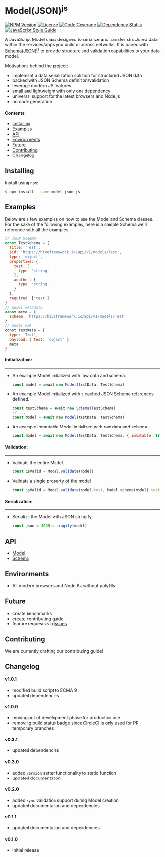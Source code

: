 # Model(JSON)<sup>js</sup>

[![NPM Version][npm-image]][npm-url]
[![License][license-image]][license-url]
[![Code Coverage][codecov-image]][codecov-url]
[![Dependency Status][depstat-image]][depstat-url]
[![JavaScript Style Guide][style-image]][style-url]

A JavaScript Model class designed to serialize and transfer structured data within the services/apps you build or across networks. It is paired with [Schema(JSON)<sup>js</sup>](https://fnalabs.github.io/schema-json-js/) to provide structure and validation capabilities to your data model.

Motivations behind the project:
- implement a data serialization solution for structured JSON data
- backed with JSON Schema definition/validation
- leverage modern JS features
- small and lightweight with only one dependency
- universal support for the latest browsers and Node.js
- no code generation

#### Contents
- [Installing](#installing)
- [Examples](#examples)
- [API](#api)
- [Environments](#environments)
- [Future](#future)
- [Contributing](#contributing)
- [Changelog](#changelog)

## Installing
Install using `npm`:
```sh
$ npm install --save model-json-js
```

## Examples
Below are a few examples on how to use the Model and Schema classes. For the sake of the following examples, here is a sample Schema we'll reference with all the examples.
```javascript
// JSON Schema
const TestSchema = {
  title: 'Test',
  $id: 'https://hiveframework.io/api/v1/models/Test',
  type: 'object',
  properties: {
    test: {
      type: 'string'
    },
    another: {
      type: 'string'
    }
  },
  required: ['test']
}
// model metadata
const meta = {
  schema: 'https://hiveframework.io/api/v1/models/Test'
}
// model FSA
const testData = {
  type: 'Test',
  payload: { test: 'object' },
  meta
}
```

#### Initialization:
---
- An example Model initialized with raw data and schema.
  ```javascript
  const model = await new Model(testData, TestSchema)
  ```

- An example Model initialized with a cached JSON Schema references defined.
  ```javascript
  const testSchema = await new Schema(TestSchema)
  // ...
  const model = await new Model(testData, testSchema)
  ```

- An example immutable Model initialized with raw data and schema.
  ```javascript
  const model = await new Model(testData, TestSchema, { immutable: true })
  ```

#### Validation:
---
- Validate the entire Model.
  ```javascript
  const isValid = Model.validate(model)
  ```

- Validate a single property of the model
  ```javascript
  const isValid = Model.validate(model.test, Model.schema(model).test)
  ```

#### Serialization:
---
- Serialize the Model with JSON stringify.
  ```javascript
  const json = JSON.stringify(model)
  ```

## API
- [Model](https://fnalabs.github.io/model-json-js/Model.html)
- [Schema](https://fnalabs.github.io/model-json-js/Schema.html)

## Environments
- All modern browsers and Node 8+ without polyfills.

## Future
- create benchmarks
- create contributing guide
- feature requests via [issues](https://github.com/fnalabs/model-json-js/issues)

## Contributing
We are currently drafting our contributing guide!

## Changelog
#### v1.0.1
- modified build script to ECMA 9
- updated dependencies

#### v1.0.0
- moving out of development phase for production use
- removing build status badge since CircleCI is only used for PR temporary branches

#### v0.3.1
- updated dependencies

#### v0.3.0
- added `version` setter functionality to static function
- updated documentation

#### v0.2.0
- added `sync` validation support during Model creation
- updated documentation and dependencies

#### v0.1.1
- updated documentation and dependencies

#### v0.1.0
- initial release

[npm-image]: https://img.shields.io/npm/v/model-json-js.svg
[npm-url]: https://www.npmjs.com/package/model-json-js

[license-image]: https://img.shields.io/badge/License-MIT-blue.svg
[license-url]: https://github.com/fnalabs/model-json-js/blob/master/LICENSE

[codecov-image]: https://img.shields.io/codecov/c/github/fnalabs/model-json-js.svg
[codecov-url]: https://codecov.io/gh/fnalabs/model-json-js

[depstat-image]: https://img.shields.io/david/fnalabs/model-json-js.svg
[depstat-url]: https://david-dm.org/fnalabs/model-json-js

[style-image]: https://img.shields.io/badge/code_style-standard-brightgreen.svg
[style-url]: https://standardjs.com
